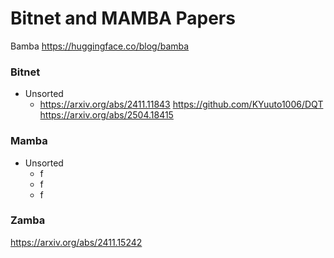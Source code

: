 # Bitnet and MAMBA Papers


Bamba
https://huggingface.co/blog/bamba

### Bitnet
- Unsorted
  - https://arxiv.org/abs/2411.11843
  https://github.com/KYuuto1006/DQT
https://arxiv.org/abs/2504.18415

### Mamba
- Unsorted
  - f
  - f
  - f



### Zamba
https://arxiv.org/abs/2411.15242